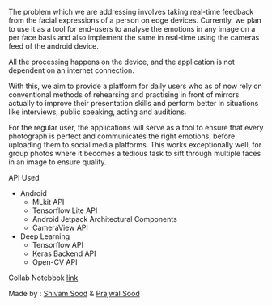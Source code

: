 The problem which we are addressing involves taking real-time feedback from the facial expressions of a person on edge devices. Currently, we plan to use it as a tool for end-users to analyse the emotions in any image on a per face basis and also implement the same in real-time using the cameras feed of the android device.

All the processing happens on the device, and the application is not dependent on an internet connection.

With this, we aim to provide a platform for daily users who as of now rely on conventional methods of rehearsing and practising in front of mirrors actually to improve their presentation skills and perform better in situations like interviews, public speaking, acting and auditions.

For the regular user, the applications will serve as a tool to ensure that every photograph is perfect and communicates the right emotions, before uploading them to social media platforms. This works exceptionally well, for group photos where it becomes a tedious task to sift through multiple faces in an image to ensure quality.

API Used
- Android
  - MLkit API
  - Tensorflow Lite API
  - Android Jetpack Architectural Components
  - CameraView API
- Deep Learning
  - Tensorflow API
  - Keras Backend API
  - Open-CV API

Collab Notebbok [link](https://colab.research.google.com/drive/1YLeaN1cjrDet-cmpkMKXXn0H-0s2nQXz?usp=sharing)

Made by : [Shivam Sood](https://github.com/shivamsoods) & [Prajwal Sood](https://github.com/PrajwalSood)

